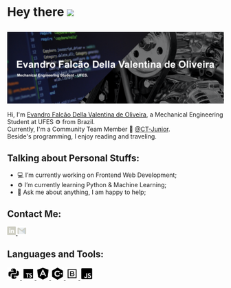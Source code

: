 <!-- --------------------------------------------------------------------------------------------------------------------------- -->

# Hey there <img src="https://media.giphy.com/media/hvRJCLFzcasrR4ia7z/giphy.gif" width="25px">

<!-- --------------------------------------------------------------------------------------------------------------------------- -->

## <img align="center" alt="Banner" src="https://github.com/Evandro-FDVO/Evandro-FDVO/blob/master/img/Evandro-fdvo.png" />

<!-- --------------------------------------------------------------------------------------------------------------------------- -->

Hi, I'm [Evandro Falcão Della Valentina de Oliveira](https://github.com/Evandro-FDVO), a Mechanical Engineering Student at UFES ⚙ from Brazil.<br>
Currently, I'm a Community Team Member 🚀 [@CT-Junior](https://github.com/CT-junior).<br>
Beside's programming, I enjoy reading and traveling.<br>

<!-- --------------------------------------------------------------------------------------------------------------------------- -->

## **Talking about Personal Stuffs:**

- 💻 I’m currently working on Frontend Web Development;
- ⚙ I’m currently learning Python & Machine Learning; 
- 💬 Ask me about anything, I am happy to help;

<!-- --------------------------------------------------------------------------------------------------------------------------- -->

## **Contact Me:**

<p align="left">
  <a href="https://www.linkedin.com/in/evandro-fdvo/">
    <img alt="Evandro's Linkedin" width="20px" src="https://github.com/Evandro-FDVO/Evandro-FDVO/blob/master/img/Linkedin.svg" />
  </a>
  <a href="mailto:evandro.della@gmail.com">
    <img alt="Evandro's Gmail" width="20px" src="https://github.com/Evandro-FDVO/Evandro-FDVO/blob/master/img/Gmail.svg" />
  </a>
</p>

<!-- --------------------------------------------------------------------------------------------------------------------------- -->

## **Languages and Tools:** 

<p align="left">
  <a href="https://www.python.org/">
    <img width="30px" src="https://github.com/Evandro-FDVO/Evandro-FDVO/blob/master/img/Python.svg" />
  </a>
  <a href="https://www.typescriptlang.org/">
    <img width="30px" src="https://github.com/Evandro-FDVO/Evandro-FDVO/blob/master/img/Typescript.svg" />
  </a>
  <a href="https://angular.io/">
    <img width="30px" src="https://github.com/Evandro-FDVO/Evandro-FDVO/blob/master/img/Angular.svg" />
  </a>
  <a href="https://docs.microsoft.com/pt-br/cpp/cpp/?view=vs-2019">
    <img width="30px" src="https://github.com/Evandro-FDVO/Evandro-FDVO/blob/master/img/C%2B%2B.svg" />
  </a>
  <a href="https://getbootstrap.com.br/">
    <img width="30px" src="https://github.com/Evandro-FDVO/Evandro-FDVO/blob/master/img/Bootstrap.svg" />
  </a>
  <a href="https://www.javascript.com/">
    <img width="30px" src="https://github.com/Evandro-FDVO/Evandro-FDVO/blob/master/img/Javascript.svg" />
  </a>
</p>


<!-- --------------------------------------------------------------------------------------------------------------------------- -->
